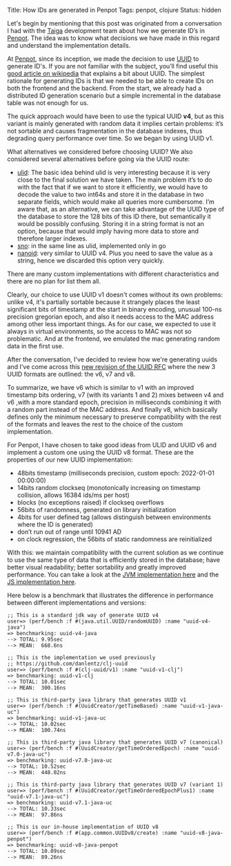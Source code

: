 Title: How IDs are generated in Penpot
Tags: penpot, clojure
Status: hidden

Let's begin by mentioning that this post was originated from a conversation I had with the
[Taiga][9] development team about how we generate ID’s in [Penpot][0]. The idea was to know what
decisions we have made in this regard and understand the implementation details.

At [Penpot][0], since its inception, we made the decision to use [UUID][1] to generate ID's. If you
are not familiar with the subject, you’ll find useful this [good article on wikipedia][2] that
explains a bit about UUID. The simplest rationale for generating IDs is that we needed to be able to
create IDs on both the frontend and the backend. From the start, we already had a distributed ID
generation scenario but a simple incremental in the database table was not enough for us.

The quick approach would have been to use the typical UUID **v4**, but as this variant is mainly
generated with random data it implies certain problems: it’s not sortable and causes fragmentation
in the database indexes, thus degrading query performance over time. So we began by using UUID v1.

What alternatives we considered before choosing UUID?  We also considered several alternatives
before going via the UUID route:

- [ulid][3]: The basic idea behind ulid is very interesting because it is very close to the final
  solution we have taken. The main problem it’s to do with the fact that if we want to store it
  efficiently, we would have to decode the value to two int64s and store it in the database in two
  separate fields, which would make all queries more cumbersome. I’m aware that, as an alternative,
  we can take advantage of the UUID type of the database to store the 128 bits of this ID there, but
  semantically it would be possibly confusing. Storing it in a string format is not an option,
  because that would imply having more data to store and therefore larger indexes. 
- [sno][4]: in the same line as ulid, implemented only in go
- [nanoid][5]: very similar to UUID v4. Plus you need to save the value as a string, hence we
  discarded this option very quickly.

There are many custom implementations with different characteristics and there are no plan for list
them all.

Clearly, our choice to use UUID v1 doesn't comes without its own problems: unlike v4, it's partially
sortable because it strangely places the least significant bits of timestamp at the start in binary
encoding, unusual 100-ns precision gregorian epoch, and also it needs access to the MAC address
among other less important things. As for our case, we expected to use it always in virtual
environments, so the access to MAC was not so problematic. And at the frontend, we emulated the mac
generating random data in the first use.

After the conversation, I've decided to review how we're generating uuids and I've come across this
[new revision of the UUID RFC][6] where the new 3 UUID formats are outlined: the v6, v7 and v8.

To summarize, we have v6 which is similar to v1 with an improved timestamp bits ordering, v7 (with
its variants 1 and 2) mixes between v4 and v6 ,with a more standard epoch, precision in milliseconds
combining it with a random part instead of the MAC address. And finally v8, which basically defines
only the minimum necessary to preserve compatibility with the rest of the formats and leaves the
rest to the choice of the custom implementation.

For Penpot, I have chosen to take good ideas from ULID and UUID v6 and implement a custom one using
the UUID v8 format. These are the properties of our new UUID implementation:

- 48bits timestamp (milliseconds precision, custom epoch: 2022-01-01 00:00:00)
- 14bits random clockseq (monotonically increasing on timestamp collision, allows 16384 ids/ms per host)
- blocks (no exceptions raised) if clockseq overflows
- 56bits of randomness, generated on library initialization
- 4bits for user defined tag (allows distinguish between environments where the ID is generated)
- don’t run out of range until 10941 AD
- on clock regression, the 56bits of static randomness are reinitialized

With this: we maintain compatibility with the current solution as we continue to use the same type
of data that is efficiently stored in the database; have better visual readability; better
sortability and greatly improved performance. You can take a look at the [JVM implementation
here][7] and the [JS implementation here][8].

Here below is a benchmark that illustrates the difference in performance between different
implementations and versions:


```text
;; This is a standard jdk way of generate UUID v4
user=> (perf/bench :f #(java.util.UUID/randomUUID) :name "uuid-v4-java")
=> benchmarking: uuid-v4-java
--> TOTAL: 9.95sec
--> MEAN:  668.6ns

;; This is the implementation we used previously
;; https://github.com/danlentz/clj-uuid
user=> (perf/bench :f #(clj-uuid/v1) :name "uuid-v1-clj")
=> benchmarking: uuid-v1-clj
--> TOTAL: 10.01sec
--> MEAN:  300.16ns

;; This is third-party java library that generates UUID v1
user=> (perf/bench :f #(UuidCreator/getTimeBased) :name "uuid-v1-java-uc")
=> benchmarking: uuid-v1-java-uc
--> TOTAL: 10.02sec
--> MEAN:  100.74ns

;; This is third-party java library that generates UUID v7 (canonical)
user=> (perf/bench :f #(UuidCreator/getTimeOrderedEpoch) :name "uuid-v7.0-java-uc")
=> benchmarking: uuid-v7.0-java-uc
--> TOTAL: 10.52sec
--> MEAN:  448.02ns

;; This is third-party java library that generates UUID v7 (variant 1)
user=> (perf/bench :f #(UuidCreator/getTimeOrderedEpochPlus1) :name "uuid-v7.1-java-uc")
=> benchmarking: uuid-v7.1-java-uc
--> TOTAL: 10.33sec
--> MEAN:  97.86ns

;; This is our in-house implementation of UUID v8
user=> (perf/bench :f #(app.common.UUIDv8/create) :name "uuid-v8-java-penpot")
=> benchmarking: uuid-v8-java-penpot
--> TOTAL: 10.09sec
--> MEAN:  89.26ns
```

[0]: https://penpot.app
[1]: https://www.rfc-editor.org/rfc/rfc4122.html
[2]: https://en.wikipedia.org/wiki/Universally_unique_identifier
[3]: https://github.com/ulid/spec
[4]: https://github.com/muyo/sno
[5]: https://github.com/ai/nanoid
[6]: https://datatracker.ietf.org/doc/html/draft-peabody-dispatch-new-uuid-format
[7]: https://github.com/penpot/penpot/blob/develop/common/src/app/common/UUIDv8.java
[8]: https://github.com/penpot/penpot/blob/develop/common/src/app/common/uuid_impl.js
[9]: https://taiga.io
